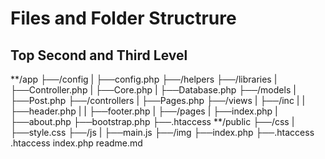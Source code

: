 # Files and Folder Structrure # 
## Top Second and Third Level ## 
**/app
    ├──/config
    |     ├──config.php
    ├──/helpers
    ├──/libraries
    |     ├──Controller.php
    |     ├──Core.php
    |     ├──Database.php
    ├──/models
    |     ├──Post.php
    ├──/controllers
    |     ├──Pages.php
    ├──/views
    |     ├──/inc
    |     |     ├──header.php
    |     |     ├──footer.php
    |     ├──/pages
    |           ├──index.php
    |           ├──about.php
    ├──bootstrap.php
    ├──.htaccess
**/public
    ├──/css
    |     ├──style.css
    ├──/js
    |     ├──main.js
    ├──/img
    ├──index.php
    ├──.htaccess
.htaccess
index.php
readme.md 